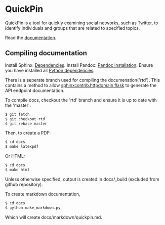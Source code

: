 # QuickPin
QuickPin is a tool for quickly examining social networks, such as Twitter, to identify individuals and groups that are related to specified topics.

Read the [documentation](docs/markdown/quickpin.md).


## Compiling documentation
Install Sphinx:  [Dependencies](docs/markdown/quickpin.md#id5).
Install Pandoc: [Pandoc Installation](http://pandoc.org/installing.html).
Ensure you have installed all [Python dependencies](install/python-dependencies.txt).

There is a seperate branch used for compiling the documenation('rtd'). This contains a method to allow [sphinxcontrib.httpdomain.flask](http://pythonhosted.org/sphinxcontrib-httpdomain) to generate the API endpoint documentation.

To compile docs, checkout the 'rtd' branch and ensure it is up to date with the 'master':

```bash
$ git fetch
$ git checkout rtd
$ git rebase master
```

Then, to create a PDF:

```bash
$ cd docs 
$ make latexpdf
```

Or HTML:
```bash
$ cd docs 
$ make html
```

Unless otherwise specified, output is created in docs/_build (excluded from github repository).

To create markdown documentation, 

```bash
$ cd docs 
$ python make_markdown.py
```

Which will create docs/markdown/quickpin.md.

